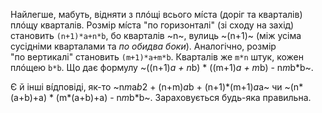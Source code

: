 Найлегше, мабуть, відняти&nbsp;з&nbsp;плóщі всього мі́ста (доріг&nbsp;та&nbsp;кварталів) плóщу кварталів. Розмір мі́ста "по&nbsp;горизонталі" (зі&nbsp;сходу на&nbsp;захід) становить `(n+1)*a+n*b`, бо&nbsp;кварталів ~n~, вулиць ~(n+1)~ (між усіма сусідніми кварталами&nbsp;та&nbsp;*по&nbsp;обидва боки*). Аналогічно, розмір "по&nbsp;вертикалі" становить `(m+1)*a+m*b`. Кварталів же `m*n` штук, кожен плóщею `b*b`.
Що&nbsp;дає формулу ~((n+1)*a + n*b) * ((m+1)*a + m*b) - n*m*b*b~.

Є&nbsp;й&nbsp;інші ві́дповіді, як-то ~n*m*a*b*2 + (n+m)*a*b + (n+1)*(m+1)*a*a~&nbsp;чи&nbsp;~(n*(a+b)+a) * (m*(a+b)+a) - n*m*b*b~.
Зараховується будь-яка правильна.
